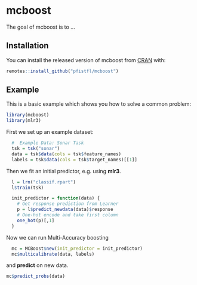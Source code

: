 
# mcboost

<!-- badges: start -->
<!-- badges: end -->

The goal of mcboost is to ...

## Installation

You can install the released version of mcboost from [CRAN](https://CRAN.R-project.org) with:

``` r
remotes::install_github("pfistfl/mcboost")
```

## Example

This is a basic example which shows you how to solve a common problem:

``` r
library(mcboost)
library(mlr3)
```


First we set up an example dataset:

```r
  #  Example Data: Sonar Task
  tsk = tsk("sonar")
  data = tsk$data(cols = tsk$feature_names)
  labels = tsk$data(cols = tsk$target_names)[[1]]
```

Then we fit an initial predictor, e.g. using **mlr3**.

```r
  l = lrn("classif.rpart")
  l$train(tsk)

  init_predictor = function(data) {
    # Get response prediction from Learner
    p = l$predict_newdata(data)$response
    # One-hot encode and take first column
    one_hot(p)[,1]
  }
```

Now we can run Multi-Accuracy boosting

```r
  mc = MCBoost$new(init_predictor = init_predictor)
  mc$multicalibrate(data, labels)
```

and **predict** on new data.

```r
mc$predict_probs(data)
```